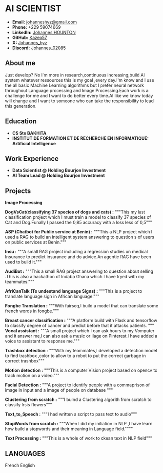# AI SCIENTIST 
- **Email:** johanneshyz@gmail.com
- **Phone:** +229 59074669
- **LinkedIn:** [Johannes HOUNTON](https://www.linkedin.com/in/johannes-hounton-a87954271?utm_source=share&utm_campaign=share_via&utm_content=profile&utm_medium=android_app)
- **GitHub:** [Kazeo57](https://github.com/Kazeo57)
- **X:** [Johannes_hyz](https://x.com/Johannes_hyz?t=uvBgfI2sFK9_n2_NL0oaCQ&s=09)
-  **Discord:** Johannes_02085

## About me
Just develop? No I'm more in research,continuous increasing,build AI system whatever ressources this is my goal ,every day.I'm know and I use the all basic Machine Learning algorithms but I prefer neural network throughout Language processing and Image Processing.Each work is a challenge for me and I want to do better every time.AI like we know today will change and I want to someone who can take the responsibility to lead this generation.

## Education
- **CS Ste BAKHITA**
- **INSTITUT DE FORMATION ET DE RECHERCHE EN INFORMATIQUE: Artificial Intelligence** 

## Work Experience 
- **Data Scientist @ Holding Bourjon Investment**
- **AI Team Lead   @ Holding Bourjon Investment**

## Projects
**Image Processing**
  
**DogVsCat(classifying 37 species of dogs and cats) :**
"""This my last classification project which I must train a model to classify 37 species of Cat and Dog.Funally I passed the 0,85 accuracy with a loss less of 0,5"""

**ASP (Chatbot for Public service at Benin) :** 
"""This a NLP project which I used a RAG to build an intelligent system answering to question s of users on public services at Benin."""

**Insu :**
"""A small RAG project including a regression studies on medical Insurance to predict insurance and do advice.An agentic RAG have been used to build it."""

**AudiBot :**
"""This a small RAG project answering to question about selling .This is also a hackathon of Indaba Ghana which I have tryed with my teammates."""

**AfriCanTalk (To undestand language Signs) :**
"""This is a project to translate language sign in African language."""

**Fongbe Translation :**
"""With fairseq,I build a model that can translate some french words in fongbe."""

**Breast cancer classification :**
"""A platform build with Flask and tensorflow to classify degree of cancer and predict before that it attacks patients.
"""
**Vocal assistant :**
"""A small project which I can ask hours to my Vomputer and it answer me,I can also ask a music or ilage on Pinterest.I have added a voice to assistant to response me."""

**Trashbox detection :**
"""With my teammates,I developed a detection model to find trashbox ,color to allow to a robot to put the correct garbage in correct trashbox"""

**Motion detection :**
"""This is a computer Vision project based on opencv to track motion on a video."""

**Facial Detection :**
"""A project to identify  people with a commaprison of image in input and a image of people on database """

**Clustering from scratch :**
"""I bulnd a Clustering algorith from scratch to classify Irsis flowers"""

**Text_to_Speech :** 
"""I had written a script to pass text to audio"""

**StopWords from scratch :**
"""When I did my initiation in NLP ,I have learn how build a stopwords and their meaning in Language field.""""

**Text Processing :**
"""This is a whole of work to ckean text in NLP field"""

## LANGUAGES
French 
English 







 

